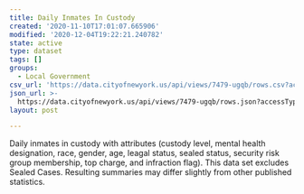 ```yaml
---
title: Daily Inmates In Custody
created: '2020-11-10T17:01:07.665906'
modified: '2020-12-04T19:22:21.240782'
state: active
type: dataset
tags: []
groups:
  - Local Government
csv_url: 'https://data.cityofnewyork.us/api/views/7479-ugqb/rows.csv?accessType=DOWNLOAD'
json_url: >-
  https://data.cityofnewyork.us/api/views/7479-ugqb/rows.json?accessType=DOWNLOAD
layout: post

---
```

Daily inmates in custody with attributes (custody level, mental health designation, race, gender, age, leagal status, sealed status, security risk group membership, top charge,  and infraction flag). This data set excludes Sealed Cases. Resulting summaries may differ slightly from other published statistics.
